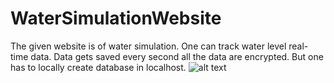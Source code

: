# WaterSimulationWebsite
The given website is of water simulation.  One can track water level real-time data. Data gets saved every second all the data are encrypted. But one has to locally create database in localhost. 
![alt text](http://WaterSimulationWebsite/IP-PROJECT/images/readme.png)
